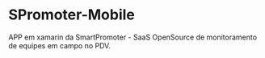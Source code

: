 # SPromoter-Mobile
APP em xamarin da SmartPromoter - SaaS OpenSource de monitoramento de equipes em campo no PDV.
